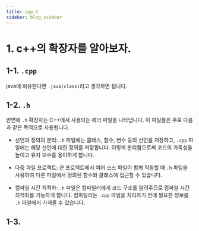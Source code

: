 ```yaml
---
title: cpp,h
sidebar: blog_sidebar
---
```


# 1. c++의 확장자를 알아보자.

## 1-1. `.cpp`
java에 비유한다면 `.java(class)`라고 생각하면 됩니다.

## 1-2. `.h`
반면에 `.h` 확장자는 C++에서 사용되는 헤더 파일을 나타냅니다. 이 파일들은 주로 다음과 같은 목적으로 사용됩니다.

- 선언과 정의의 분리: `.h` 파일에는 클래스, 함수, 변수 등의 선언을 저장하고, `.cpp` 파일에는 해당 선언에 대한 정의를 저장합니다. 이렇게 분리함으로써 코드의 가독성을 높이고 유지 보수를 용이하게 합니다.

- 다중 파일 프로젝트: 큰 프로젝트에서 여러 소스 파일이 함께 작동할 때 `.h` 파일을 사용하여 다른 파일에서 정의된 함수와 클래스에 접근할 수 있습니다.

- 컴파일 시간 최적화: `.h` 파일은 컴파일러에게 코드 구조를 알려주므로 컴파일 시간 최적화를 가능하게 합니다. 컴파일러는 `.cpp` 파일을 처리하기 전에 필요한 정보를 `.h` 파일에서 가져올 수 있습니다.

## 1-3. 